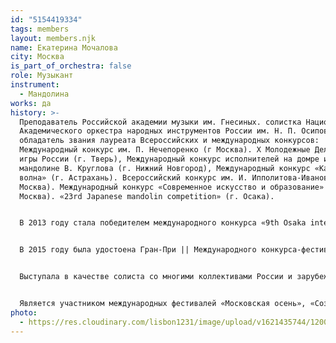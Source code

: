 ```yaml
---
id: "5154419334"
tags: members
layout: members.njk
name: Екатерина Мочалова
city: Москва
is_part_of_orchestra: false
role: Музыкант
instrument:
  - Мандолина
works: да
history: >-
  Преподаватель Российской академии музыки им. Гнесиных. солистка Национального
  Академического оркестра народных инструментов России им. Н. П. Осипова,
  обладатель звания лауреата Всероссийских и международных конкурсов:
  Международный конкурс им. П. Нечепоренко (г Москва). Х Молодежные Дельфийские
  игры России (г. Тверь), Международный конкурс исполнителей на домре и
  мандолине В. Круглова (г. Нижний Новгород), Международный конкурс «Каспийская
  волна» (г. Астрахань). Всероссийский конкурс им. И. Ипполитова-Иванова (г.
  Москва). Международный конкурс «Современное искусство и образование» (г.
  Москва). «23rd Japanese mandolin competition» (г. Осака).


  В 2013 году стала победителем международного конкурса «9th Osaka international mandolin competition» (г. Осака, Япония). а также лауреатом | степени в номинации «домра» | Всероссийского Музыкального конкурса.


  В 2015 году была удостоена Гран-При || Международного конкурса-фестиваля «Искусство объединяет мир» в г. Сочи.


  Выступала в качестве солиста со многими коллективами России и зарубежья: НАОНИР им. Н. П. Осипова, АОРНИ ВПРК им. Н. Некрасова, ГАРКО «Боян», Красноярским А0НИ, Новосибирским АОРНИ, ОРНИ «Онего» Карельской филармонии, Нижегородским РНО, Губернаторским оркестром народных инструментов Вологодской области. Государственным концертным оркестром Якутии, Концертным русским оркестром г. Барнаула, АОРНИ «Сибирь» им. Е. Борисова, АОРНИ Могилевской филармонии им. П. Иванова, «Arte Mandolinistica» (Япония), Литовским камерным оркестром. ансамблем старинной музыки «Telemann Consort».


  Является участником международных фестивалей «Московская осень», «Созвездие мастеров». «Струны молодой России», «Музыка России». «Окно в Швейцарию», «Международный Гаврилинский музыкальный фестиваль» (г. Вологда), «Северное сияние» (г. Якутск) Активно сотрудничает с современными композиторами, является первым исполнителем некоторых сочинений.
photo:
  - https://res.cloudinary.com/lisbon1231/image/upload/v1621435744/1200px-Ekaterina_Mochalova_lbsq4w.jpg
---
```

